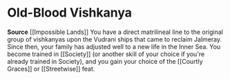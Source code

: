 ﻿---
id: '227'
name: Old-Blood Vishkanya
rarity: Common
source: '[[DATABASE/source/Impossible Lands|Impossible Lands]]'
trait: null
type: Heritage

---
# Old-Blood Vishkanya

**Source** [[Impossible Lands]]
You have a direct matrilineal line to the original group of vishkanyas upon the Vudrani ships that came to reclaim Jalmeray. Since then, your family has adjusted well to a new life in the Inner Sea. You become trained in [[Society]] (or another skill of your choice if you're already trained in Society), and you gain your choice of the [[Courtly Graces]] or [[Streetwise]] feat.